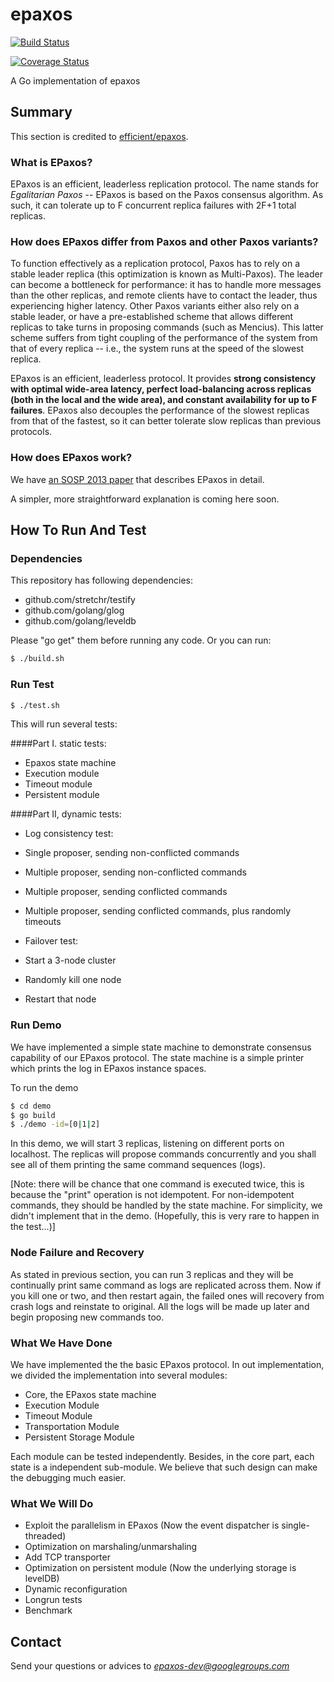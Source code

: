 epaxos
======
[![Build Status](https://drone.io/github.com/go-distributed/epaxos/status.png)](https://drone.io/github.com/go-distributed/epaxos/latest)

[![Coverage Status](https://coveralls.io/repos/go-distributed/epaxos/badge.png?branch=master)](https://coveralls.io/r/go-distributed/epaxos?branch=master)

A Go implementation of epaxos

Summary
------
This section is credited to [efficient/epaxos](https://github.com/efficient/epaxos).

### What is EPaxos?


EPaxos is an efficient, leaderless replication protocol. The name stands for *Egalitarian Paxos* -- EPaxos is based
on the Paxos consensus algorithm. As such, it can tolerate up to F concurrent replica failures with 2F+1 total replicas.

### How does EPaxos differ from Paxos and other Paxos variants?

To function effectively as a replication protocol, Paxos has to rely on a stable leader replica (this optimization is known as Multi-Paxos). The leader can become a bottleneck for performance: it has to handle more messages than the other replicas, and remote clients have to contact the leader, thus experiencing higher latency. Other Paxos variants either also rely on a stable leader, or have a pre-established scheme that allows different replicas to take turns in proposing commands (such as Mencius). This latter scheme
suffers from tight coupling of the performance of the system from that of every replica -- i.e., the system runs at the speed of the slowest replica.

EPaxos is an efficient, leaderless protocol. It provides **strong consistency with optimal wide-area latency, perfect load-balancing across replicas (both in the local and the wide area), and constant availability for up to F failures**. EPaxos also decouples the performance of the slowest replicas from that of the fastest, so it can better tolerate slow replicas than previous protocols.

### How does EPaxos work?

We have [an SOSP 2013 paper](http://dl.acm.org/ft_gateway.cfm?id=2517350&ftid=1403953&dwn=1) that describes EPaxos in detail.

A simpler, more straightforward explanation is coming here soon.


How To Run And Test
------

### Dependencies

This repository has following dependencies:

* github.com/stretchr/testify
* github.com/golang/glog
* github.com/golang/leveldb

Please "go get" them before running any code. Or you can run:

```bash
$ ./build.sh
```

### Run Test

```bash
$ ./test.sh
```
This will run several tests:

####Part I. static tests:

* Epaxos state machine
* Execution module
* Timeout module
* Persistent module

####Part II, dynamic tests:
* Log consistency test:
 * Single proposer, sending non-conflicted commands
 * Multiple proposer, sending non-conflicted commands
 * Multiple proposer, sending conflicted commands
 * Multiple proposer, sending conflicted commands, plus randomly timeouts


* Failover test:
 * Start a 3-node cluster
 * Randomly kill one node
 * Restart that node
 

### Run Demo

We have implemented a simple state machine to demonstrate consensus capability of our EPaxos
protocol. The state machine is a simple printer which prints the log in EPaxos instance spaces.

To run the demo

```bash
$ cd demo
$ go build
$ ./demo -id=[0|1|2]
```

In this demo, we will start 3 replicas, listening on different ports on localhost.
The replicas will propose commands concurrently and you shall see all of them printing
the same command sequences (logs).

[Note: there will be chance that one command is executed twice, this is because the "print" operation is not idempotent. For non-idempotent commands, they should be handled by the state machine. For simplicity, we didn't implement that in the demo. (Hopefully, this is very rare to happen in the test...)]

### Node Failure and Recovery

As stated in previous section, you can run 3 replicas and they will be continually print
same command as logs are replicated across them. Now if you kill one or two, and then restart
again, the failed ones will recovery from crash logs and reinstate to original. All the logs
will be made up later and begin proposing new commands too.


### What We Have Done

We have implemented the the basic EPaxos protocol. In out implementation, we divided the implementation into several modules:

* Core, the EPaxos state machine
* Execution Module
* Timeout Module
* Transportation Module
* Persistent Storage Module

Each module can be tested independently. Besides, in the core part, each state is a independent sub-module. We believe that such design can make the debugging much easier.

### What We Will Do

* Exploit the parallelism in EPaxos (Now the event dispatcher is single-threaded)
* Optimization on marshaling/unmarshaling
* Add TCP transporter
* Optimization on persistent module (Now the underlying storage is levelDB)
* Dynamic reconfiguration
* Longrun tests
* Benchmark

Contact
------
Send your questions or advices to *epaxos-dev@googlegroups.com*
